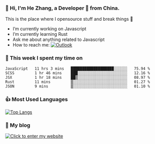 ### 👋 Hi, I'm He Zhang, a Developer 🚀 from China.

This is the place where I opensource stuff and break things :rofl:

- I’m currently working on Javascript
- I’m currently learning Rust
- Ask me about anything related to Javascript
- How to reach me: [![Outlook](https://img.shields.io/badge/-Outlook-0078D4?style=flat&logo=Microsoft-Outlook&logoColor=white)](mailto:zhanghecool@outlook.com)

### 💪 This week I spent my time on 
<!--START_SECTION:waka-->
```text
JavaScript   11 hrs 3 mins   ███████████████████░░░░░░   75.94 % 
SCSS         1 hr 46 mins    ███░░░░░░░░░░░░░░░░░░░░░░   12.16 % 
JSX          1 hr 18 mins    ██▒░░░░░░░░░░░░░░░░░░░░░░   08.97 % 
Rust         11 mins         ▒░░░░░░░░░░░░░░░░░░░░░░░░   01.27 % 
JSON         9 mins          ▒░░░░░░░░░░░░░░░░░░░░░░░░   01.10 % 
```
<!--END_SECTION:waka-->

### 👍 Most Used Languages
[![Top Langs](https://github-readme-stats.vercel.app/api/top-langs/?username=zhanghecool&layout=compact)](https://zhanghe.cool)

### 🌈 My blog 
[![Click to enter my website](https://cdn.jsdelivr.net/gh/zhanghecool/assets/images/gif/zhanghecools.gif)](https://zhanghe.cool)
